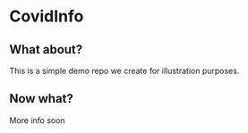 # CovidInfo

## What about?

This is a simple demo repo we create for illustration purposes.

## Now what?

More info soon